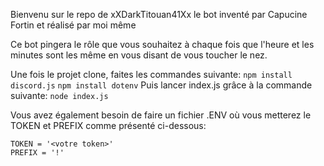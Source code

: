 Bienvenu sur le repo de xXDarkTitouan41Xx le bot inventé par Capucine Fortin et réalisé par moi même

Ce bot pingera le rôle que vous souhaitez à chaque fois que l'heure et les minutes sont les même en vous disant de vous toucher le nez.

Une fois le projet clone, faites les commandes suivante:
`npm install discord.js`
`npm install dotenv`
Puis lancer index.js grâce à la commande suivante:
`node index.js`

Vous avez également besoin de faire un fichier .ENV où vous metterez le TOKEN et PREFIX comme présenté ci-dessous:
```
TOKEN = '<votre token>'
PREFIX = '!'
```

